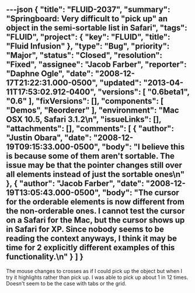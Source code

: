 ---json
{
  "title": "FLUID-2037",
  "summary": "Springboard:  Very difficult to \"pick up\" an object in the semi-sortable list in Safari",
  "tags": "FLUID",
  "project": {
    "key": "FLUID",
    "title": "Fluid Infusion"
  },
  "type": "Bug",
  "priority": "Major",
  "status": "Closed",
  "resolution": "Fixed",
  "assignee": "Jacob Farber",
  "reporter": "Daphne Ogle",
  "date": "2008-12-17T21:22:31.000-0500",
  "updated": "2013-04-11T17:53:02.912-0400",
  "versions": [
    "0.6beta1",
    "0.6"
  ],
  "fixVersions": [],
  "components": [
    "Demos",
    "Reorderer"
  ],
  "environment": "Mac OSX 10.5, Safari 3.1.2\n",
  "issueLinks": [],
  "attachments": [],
  "comments": [
    {
      "author": "Justin Obara",
      "date": "2008-12-19T09:15:33.000-0500",
      "body": "I believe this is because some of them aren't sortable. The issue may be that the pointer changes still over all elements instead of just the sortable ones\n"
    },
    {
      "author": "Jacob Farber",
      "date": "2008-12-19T13:05:43.000-0500",
      "body": "The cursor for the orderable elements is now different from the non-orderable ones. I cannot test the cursor on a Safari for the Mac, but the cursor shows up in Safari for XP. Since nobody seems to be reading the context anyways, I think it may be time for 2 explicitly different examples of this functionality.\n"
    }
  ]
}
---
The mouse changes to crosses as if I could pick up the object but when I try it highlights rather than pick up.  I was able to pick up about 1 in 12 times.  Doesn't seem to be the case with tabs or the grid.

        